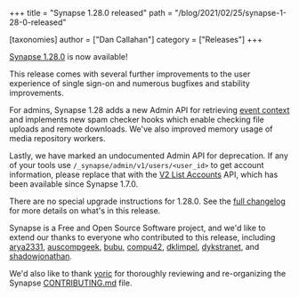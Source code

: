 +++
title = "Synapse 1.28.0 released"
path = "/blog/2021/02/25/synapse-1-28-0-released"

[taxonomies]
author = ["Dan Callahan"]
category = ["Releases"]
+++

[Synapse 1.28.0](https://github.com/matrix-org/synapse/releases/tag/v1.28.0) is now available!

This release comes with several further improvements to the user experience of single sign-on and numerous bugfixes and stability improvements.

For admins, Synapse 1.28 adds a new Admin API for retrieving [event context](https://github.com/matrix-org/synapse/blob/v1.28.0/docs/admin_api/rooms.md#event-context-api) and implements new spam checker hooks which enable checking file uploads and remote downloads. We've also improved memory usage of media repository workers.

Lastly, we have marked an undocumented Admin API for deprecation. If any of your tools use `/_synapse/admin/v1/users/<user_id>` to get account information, please replace that with the [V2 List Accounts](https://github.com/matrix-org/synapse/blob/release-v1.28.0/docs/admin_api/user_admin_api.rst#list-accounts) API, which has been available since Synapse 1.7.0.

There are no special upgrade instructions for 1.28.0. See the [full changelog](https://github.com/matrix-org/synapse/blob/release-v1.28.0/CHANGES.md) for more details on what's in this release.

Synapse is a Free and Open Source Software project, and we'd like to extend our thanks to everyone who contributed to this release, including [arya2331](https://github.com/arya2331), [auscompgeek](https://github.com/auscompgeek), [bubu](https://github.com/bubu), [compu42](https://github.com/compu42), [dklimpel](https://github.com/dklimpel), [dykstranet](https://github.com/dykstranet), and [shadowjonathan](https://github.com/shadowjonathan).

We'd also like to thank [yoric](https://github.com/Yoric) for thoroughly reviewing and re-organizing the Synapse [CONTRIBUTING.md](https://github.com/matrix-org/synapse/blob/v1.28.0/CONTRIBUTING.md) file.

